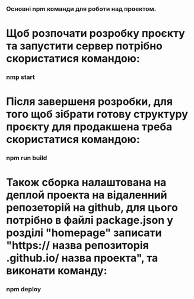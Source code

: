 ### Основні npm команди для роботи над проектом.

# Щоб розпочати розробку проєкту та запустити сервер потрібно скористатися командою:

### nmp start

# Після завершеня розробки, для того щоб зібрати готову структуру проєкту для продакшена треба скористатися командою:

### npm run build

# Також сборка налаштована на деплой проекта на відаленний репозеторій на github, для цього потрібно в файлі package.json у розділі "homepage" записати "https:// назва репозиторія .github.io/ назва проекта", та виконати команду:

### npm deploy
